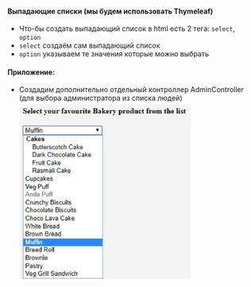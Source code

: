 #### Выпадающие списки (мы будем использовать Thymeleaf)
* Что-бы создать выпадающий список в html есть 2 тега: `select`, `option`
* `select` создаём сам выпадающий список
* `option` указываем те значения которые можно выбрать

#### Приложение:
* Создадим дополнительно отдельный контроллер AdminController (для выбора администратора из списка людей)
![img.png](img.png)